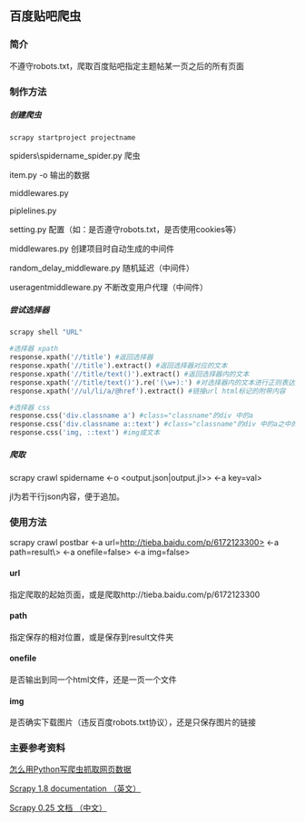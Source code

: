 ## 百度贴吧爬虫

### 简介

不遵守robots.txt，爬取百度贴吧指定主题帖某一页之后的所有页面

### 制作方法

##### 创建爬虫

```bash
scrapy startproject projectname
```

spiders\spidername_spider.py  爬虫

item.py -o 输出的数据

middlewares.py 

piplelines.py 

setting.py 配置（如：是否遵守robots.txt，是否使用cookies等）

middlewares.py 创建项目时自动生成的中间件

random_delay_middleware.py 随机延迟（中间件）

useragentmiddleware.py 不断改变用户代理（中间件）

##### 尝试选择器

```bash
scrapy shell "URL"
```

```python
#选择器 xpath
response.xpath('//title') #返回选择器
response.xpath('//title').extract() #返回选择器对应的文本
response.xpath('//title/text()').extract() #返回选择器内的文本
response.xpath('//title/text()').re('(\w+):') #对选择器内的文本进行正则表达式匹配
response.xpath('//ul/li/a/@href').extract() #链接url html标记的附带内容

#选择器 css
response.css('div.classname a') #class="classname"的div 中的a
response.css('div.classname a::text') #class="classname"的div 中的a之中的文本
response.css('img, ::text') #img或文本

```



##### 爬取

scrapy crawl spidername <-o <output.json|output.jl>> <-a key=val>

jl为若干行json内容，便于追加。

### 使用方法

scrapy crawl postbar <-a url=http://tieba.baidu.com/p/6172123300> <-a path=result\\> <-a onefile=false> <-a img=false>

#### url

指定爬取的起始页面，或是爬取http://tieba.baidu.com/p/6172123300

#### path

指定保存的相对位置，或是保存到result文件夹

#### onefile

是否输出到同一个html文件，还是一页一个文件

#### img

是否确实下载图片（违反百度robots.txt协议），还是只保存图片的链接



### 主要参考资料

[怎么用Python写爬虫抓取网页数据](https://www.cnblogs.com/aiandbigdata/p/10087000.html)

[Scrapy 1.8 documentation （英文）](https://docs.scrapy.org/en/latest/index.html)

[Scrapy 0.25 文档 （中文）](https://scrapy-chs.readthedocs.io/zh_CN/latest/index.html)

